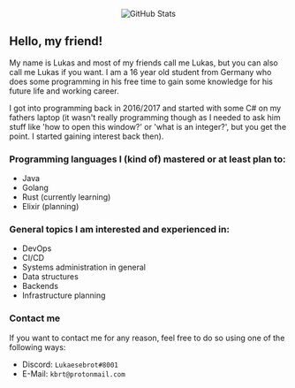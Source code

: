 <p align="center">
    <img src="https://github-readme-stats.vercel.app/api?username=lus&show_icons=true&include_all_commits=true&count_private=true&theme=radical" alt="GitHub Stats" />
</p>

## Hello, my friend!

My name is Lukas and most of my friends call me Lukas, but you can also call me Lukas if you want.
I am a 16 year old student from Germany who does some programming in his free time to gain some knowledge for his future life and working career.

I got into programming back in 2016/2017 and started with some C# on my fathers laptop (it wasn't really programming though as I needed to ask him stuff like 'how to open this window?' or 'what is an integer?', but you get the point. I started gaining interest back then).

### Programming languages I (kind of) mastered or at least plan to:

* Java
* Golang
* Rust (currently learning)
* Elixir (planning)

### General topics I am interested and experienced in:

* DevOps
* CI/CD
* Systems administration in general
* Data structures
* Backends
* Infrastructure planning

### Contact me

If you want to contact me for any reason, feel free to do so using one of the following ways:

* Discord: `Lukaesebrot#8001`
* E-Mail: `kbrt@protonmail.com`